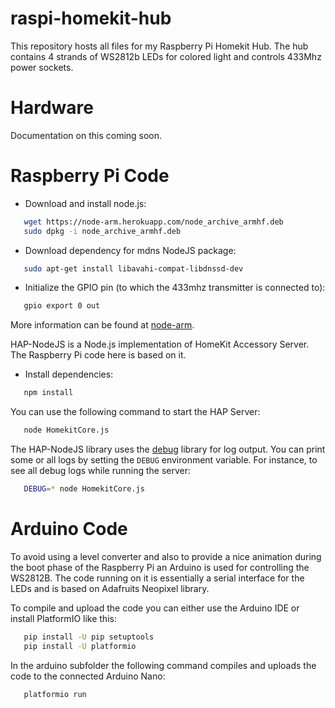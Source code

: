 raspi-homekit-hub
=================

This repository hosts all files for my Raspberry Pi Homekit Hub. The hub contains 4 strands of WS2812b LEDs for colored light and controls 433Mhz power sockets.

Hardware
========

Documentation on this coming soon.

Raspberry Pi Code
=================

 * Download and install node.js:

```bash
   wget https://node-arm.herokuapp.com/node_archive_armhf.deb
   sudo dpkg -i node_archive_armhf.deb
```

 * Download dependency for mdns NodeJS package:

```bash
   sudo apt-get install libavahi-compat-libdnssd-dev
```

 * Initialize the GPIO pin (to which the 433mhz transmitter is connected to):

```bash
   gpio export 0 out
```

More information can be found at [node-arm](http://node-arm.herokuapp.com/).

HAP-NodeJS is a Node.js implementation of HomeKit Accessory Server. The Raspberry Pi code here is based on it.

 * Install dependencies:

```bash
   npm install
```

You can use the following command to start the HAP Server:

```bash
   node HomekitCore.js
```

The HAP-NodeJS library uses the [debug](https://github.com/visionmedia/debug) library for log output. You can print some or all logs by setting the `DEBUG` environment variable. For instance, to see all debug logs while running the server:

```sh
   DEBUG=* node HomekitCore.js
```

Arduino Code
============

To avoid using a level converter and also to provide a nice animation during the boot phase of the Raspberry Pi an Arduino is used for controlling the WS2812B. The code running on it is essentially a serial interface for the LEDs and is based on Adafruits Neopixel library.

To compile and upload the code you can either use the Arduino IDE or install PlatformIO like this:

```bash
   pip install -U pip setuptools
   pip install -U platformio
```

In the arduino subfolder the following command compiles and uploads the code to the connected Arduino Nano:

```bash
   platformio run
```


